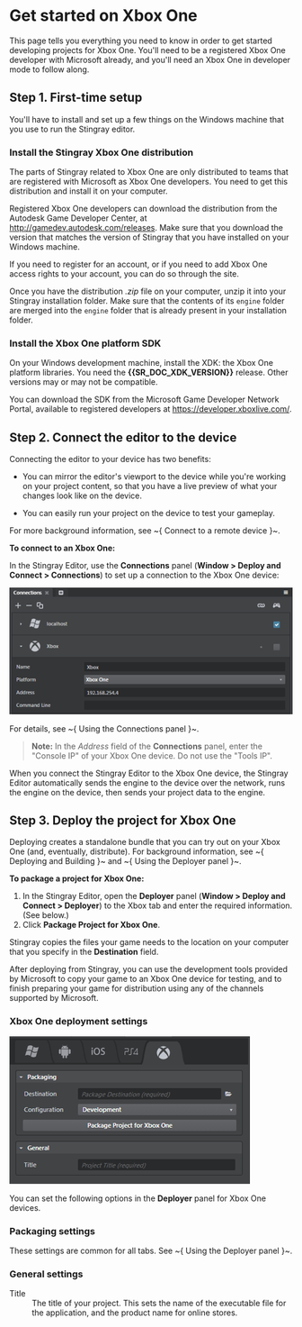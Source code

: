 # Get started on Xbox One

This page tells you everything you need to know in order to get started developing projects for Xbox One. You'll need to be a registered Xbox One developer with Microsoft already, and you'll need an Xbox One in developer mode to follow along.

## Step 1. First-time setup

You'll have to install and set up a few things on the Windows machine that you use to run the Stingray editor.

### Install the Stingray Xbox One distribution

The parts of Stingray related to Xbox One are only distributed to teams that are registered with Microsoft as Xbox One developers. You need to get this distribution and install it on your computer.

Registered Xbox One developers can download the distribution from the Autodesk Game Developer Center, at <http://gamedev.autodesk.com/releases>.  Make sure that you download the version that matches the version of Stingray that you have installed on your Windows machine.

If you need to register for an account, or if you need to add Xbox One access rights to your account, you can do so through the site.

Once you have the distribution *.zip* file on your computer, unzip it into your Stingray installation folder. Make sure that the contents of its `engine` folder are merged into the `engine` folder that is already present in your installation folder.

### Install the Xbox One platform SDK

On your Windows development machine, install the XDK: the Xbox One platform libraries. You need the **{{SR_DOC_XDK_VERSION}}** release. Other versions may or may not be compatible.

You can download the SDK from the Microsoft Game Developer Network Portal, available to registered developers at <https://developer.xboxlive.com/>.

## Step 2. Connect the editor to the device

Connecting the editor to your device has two benefits:

-	You can mirror the editor's viewport to the device while you're working on your project content, so that you have a live preview of what your changes look like on the device.

-	You can easily run your project on the device to test your gameplay.

For more background information, see ~{ Connect to a remote device }~.

**To connect to an Xbox One:**

In the Stingray Editor, use the **Connections** panel (**Window > Deploy and Connect > Connections**) to set up a connection to the Xbox One device:

![Connect to Xbox One](../images/connect_xbox.png)

For details, see ~{ Using the Connections panel }~.

>	**Note:** In the *Address* field of the **Connections** panel, enter the "Console IP" of your Xbox One device. Do not use the "Tools IP".

When you connect the Stingray Editor to the Xbox One device, the Stingray Editor automatically sends the engine to the device over the network, runs the engine on the device, then sends your project data to the engine.

## Step 3. Deploy the project for Xbox One

Deploying creates a standalone bundle that you can try out on your Xbox One (and, eventually, distribute). For background information, see ~{ Deploying and Building }~ and ~{ Using the Deployer panel }~.

**To package a project for Xbox One:**

1.	In the Stingray Editor, open the **Deployer** panel (**Window > Deploy and Connect > Deployer**) to the Xbox tab and enter the required information. (See below.)
2.	Click **Package Project for Xbox One**.

Stingray copies the files your game needs to the location on your computer that you specify in the **Destination** field.

After deploying from Stingray, you can use the development tools provided by Microsoft to copy your game to an Xbox One device for testing, and to finish preparing your game for distribution using any of the channels supported by Microsoft.

### Xbox One deployment settings

![Xbox One Deployer](../images/deployer_xboxone.png)

You can set the following options in the **Deployer** panel for Xbox One devices.

### Packaging settings

These settings are common for all tabs. See ~{ Using the Deployer panel }~.

### General settings
<dl>
<dt>Title</dt>

<dd>The title of your project. This sets the name of the executable file for the application, and the product name for online stores.</dd>
</dl>
